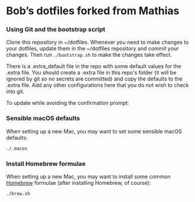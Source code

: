 # Bob’s dotfiles forked from Mathias

### Using Git and the bootstrap script

Clone this repository in ~/dotfiles. Whenever you need to make changes to your dotfiles, update them in the ~/dotfiles repository and commit your changes. Then run `./bootstrap.sh` to make the changes take effect. 

There is a .extra_default file in the repo with some default values for the .extra file. You should create a .extra file in this repo's folder (it will be ignored by git so no secrets are committed) and copy the defaults to the .extra file. Add any other configurations here that you do not wish to check into git. 

To update while avoiding the confirmation prompt:

### Sensible macOS defaults

When setting up a new Mac, you may want to set some sensible macOS defaults:

```bash
./.macos
```

### Install Homebrew formulae

When setting up a new Mac, you may want to install some common [Homebrew](https://brew.sh/) formulae (after installing Homebrew, of course):

```bash
./brew.sh
```
